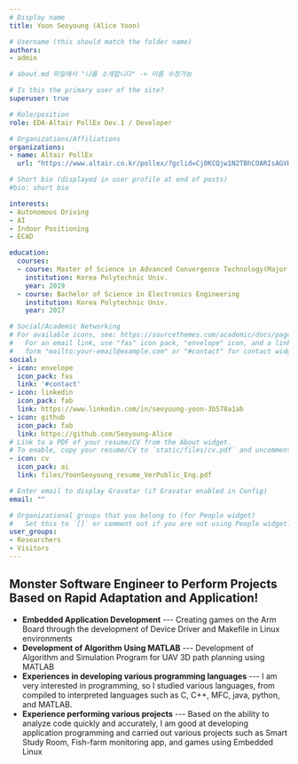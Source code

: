 ```yaml
---
# Display name
title: Yoon Seoyoung (Alice Yoon)

# Username (this should match the folder name)
authors:
- admin

# about.md 파일에서 "나를 소개합니다" -> 이름 수정가능

# Is this the primary user of the site?
superuser: true

# Role/position
role: EDA-Altair PollEx Dev.1 / Developer

# Organizations/Affiliations
organizations:
- name: Altair PollEx
  url: "https://www.altair.co.kr/pollex/?gclid=Cj0KCQjw1N2TBhCOARIsAGVHQc71WyYxzCvHuatEkRd_kdcGaUGs2uVgoSN7yzHptk1y81alhMdsFWQaAnPBEALw_wcB"

# Short bio (displayed in user profile at end of posts)
#bio: short bio

interests:
- Autonomous Driving
- AI
- Indoor Positioning
- ECAD

education:
  courses:
  - course: Master of Science in Advanced Convergence Technology(Major of Electronics Engineering)
    institution: Korea Polytechnic Univ.
    year: 2019
  - course: Bachelor of Science in Electronics Engineering
    institution: Korea Polytechnic Univ.
    year: 2017

# Social/Academic Networking
# For available icons, see: https://sourcethemes.com/academic/docs/page-builder/#icons
#   For an email link, use "fas" icon pack, "envelope" icon, and a link in the
#   form "mailto:your-email@example.com" or "#contact" for contact widget.
social:
- icon: envelope
  icon_pack: fas
  link: '#contact'
- icon: linkedin
  icon_pack: fab
  link: https://www.linkedin.com/in/seoyoung-yoon-3b578a1ab
- icon: github
  icon_pack: fab
  link: https://github.com/Seoyoung-Alice
# Link to a PDF of your resume/CV from the About widget.
# To enable, copy your resume/CV to `static/files/cv.pdf` and uncomment the lines below.
- icon: cv
  icon_pack: ai
  link: files/YoonSeoyoung_resume_VerPublic_Eng.pdf

# Enter email to display Gravatar (if Gravatar enabled in Config)
email: ""

# Organizational groups that you belong to (for People widget)
#   Set this to `[]` or comment out if you are not using People widget.
user_groups:
- Researchers
- Visitors
---
```


## Monster Software Engineer to Perform Projects Based on Rapid Adaptation and Application!

* **Embedded Application Development** --- Creating games on the Arm Board through the development of Device Driver and Makefile in Linux environments
* **Development of Algorithm Using MATLAB** --- Development of Algorithm and Simulation Program for UAV 3D path planning using MATLAB
* **Experiences in developing various programming languages** --- I am very interested in programming, so I studied various languages, from compiled to interpreted languages such as C, C++, MFC, java, python, and MATLAB.
* **Experience performing various projects** --- Based on the ability to analyze code quickly and accurately, I am good at developing application programming and carried out various projects such as Smart Study Room, Fish-farm monitoring app, and games using Embedded Linux
